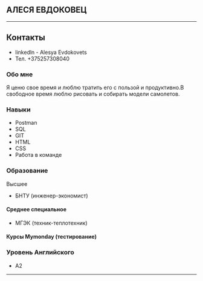## АЛЕСЯ ЕВДОКОВЕЦ
***
## Контакты 
* linkedln - Alesya Evdokovets
* Тел. +375257308040
 ### Обо мне  
 Я ценю свое время и люблю тратить его с пользой и продуктивно.В свободное время люблю рисовать и собирать модели самолетов.
 ### Навыки
 * Postman
 * SQL
 * GIT
 * HTML
 * CSS
 * Работа в команде
 ### Образование 
 Высшее
 * БНТУ  (инженер-экономист)
 #### Cреднее специальное
 * МГЭК (техник-теплотехник) 
 #### Курсы Mymonday (тестирование) 
### Уровень Английского 
* А2
---